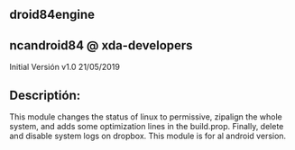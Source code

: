 droid84engine
-
ncandroid84 @ xda-developers
-
Initial Versión v1.0  21/05/2019

Descriptión:
-
This module changes the status of linux to permissive,
zipalign the whole system, and adds some optimization lines in the build.prop.
Finally, delete and disable system logs on dropbox.
This module is for al android version.

